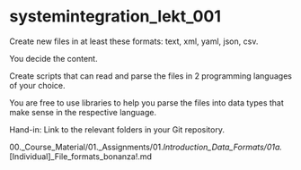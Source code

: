 # systemintegration_lekt_001

Create new files in at least these formats: text, xml, yaml, json, csv.

You decide the content.

Create scripts that can read and parse the files in 2 programming languages of your choice.

You are free to use libraries to help you parse the files into data types that make sense in the respective language.

Hand-in: Link to the relevant folders in your Git repository.

00._Course_Material/01._Assignments/01._Introduction_Data_Formats/01a._[Individual]_File_formats_bonanza!.md

